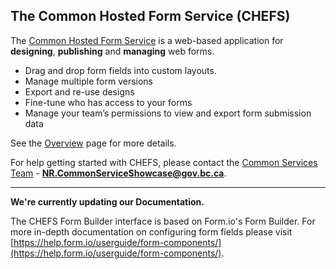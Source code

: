 ## The Common Hosted Form Service (CHEFS)

The [Common Hosted Form Service](https://github.com/bcgov/common-hosted-form-service) is a web-based application for **designing**, **publishing** and **managing** web forms. 

- Drag and drop form fields into custom layouts. 
- Manage multiple form versions
- Export and re-use designs
- Fine-tune who has access to your forms
- Manage your team’s permissions to view and export form submission data

See the [Overview](Overview) page for more details.

For help getting started with CHEFS, please contact the [Common Services Team](https://bcgov.github.io/common-service-showcase/) - **NR.CommonServiceShowcase@gov.bc.ca**.


***

**We're currently updating our Documentation.**

The CHEFS Form Builder interface is based on Form.io's Form Builder.
For more in-depth documentation on configuring form fields please visit [https://help.form.io/userguide/form-components/](https://help.form.io/userguide/form-components/).

